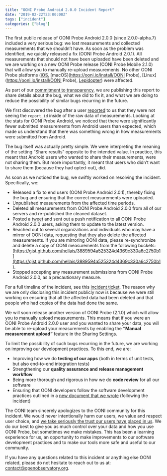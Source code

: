 ```yaml
---
title: "OONI Probe Android 2.0.0 Incident Report"
date: "2019-02-22T23:00:00Z"
tags: ["incident"]
categories: ["blog"]
---
```


The first public release of OONI Probe Android 2.0.0 (since 2.0.0-alpha.7) included a very serious bug: we lost measurements and collected measurements that we shouldn’t have. As soon as the problem was identified, we quickly released a fix (OONI Probe Android 2.0.1). All measurements that should not have been uploaded have been deleted and we are working on a new OONI Probe release (OONI Probe Mobile 2.1.0) that will allow you to manually re-upload measurements. No other OONI Probe platforms ([iOS](https://itunes.apple.com/us/app/id1199566366), [macOS](https://ooni.io/install/OONI Probe), [Linux](https://ooni.io/install/OONI Probe), [Lepidopter](https://ooni.io/install/lepidopter/)) were affected.

As part of our [commitment to transparency](https://blog.torproject.org/tor-social-contract), we are publishing this report to share details about the bug, what we did to fix it, and what we are doing to reduce the possibility of similar bugs recurring in the future.

We first discovered the bug after a user [reported](https://github.com/ooni/probe-android/issues/188) to us that they were not seeing the `report_id` inside of the raw data of measurements. Looking at the stats for OONI Probe Android, we noticed that there were significantly fewer submitted measurements from Android users than expected, which made us understand that there was something wrong in how measurements were submitted from Android.

The bug itself was actually pretty simple. We were interpreting the meaning of the setting “Share results” opposite to the intended value. In practice, this meant that Android users who wanted to share their measurements, were not sharing them. But more importantly, it meant that users who didn’t want to share them (because they had opted-out), did.

As soon as we noticed the bug, we swiftly worked on resolving the incident. Specifically, we:

* Released a fix to end users (OONI Probe Android 2.0.1), thereby fixing the bug and ensuring that the correct measurements were uploaded.
* Unpublished measurements from the affected time periods.
* Deleted all measurements from OONI Probe Android 2.0.0 from all of our servers and re-published the cleaned dataset.
* Posted a [tweet](https://twitter.com/OpenObservatory/status/1093587859385155584) and sent out a push notification to all OONI Probe Android 2.0.0 users, asking them to update to the latest version.
* Reached out to several organizations and individuals who may have a mirror of OONI data, requesting that they also delete the affected measurements. If you are mirroring OONI data, please re-synchronize and delete a copy of OONI measurements from the following buckets: [https://gist.github.com/hellais/3889594a525324d4369c330a6c2750b1](https://gist.github.com/hellais/3889594a525324d4369c330a6c2750b1) 
* Stopped accepting any measurement submissions from OONI Probe Android 2.0.0, as a precautionary measure.

For a full timeline of the incident, see this [incident ticket](https://github.com/ooni/sysadmin/issues/281). The reason why we are only disclosing this incident publicly now is because we were still working on ensuring that all the affected data had been deleted and that people who had copies of the data had done the same.

We will soon release another version of OONI Probe (2.1.0) which will allow you to manually upload measurements. This means that if you were an OONI Probe Android 2.0.0 user and you wanted to share your data, you will be able to re-upload your measurements by enabling the **“Manual measurement upload”** feature in the Sharing Settings.

To limit the possibility of such bugs recurring in the future, we are working on improving our development practices. To this end, we are:

* Improving how we do **testing of our apps** (both in terms of unit tests, but also end-to-end integration tests)
* Strengthening our **quality assurance and release management workflow**
* Being more thorough and rigorous in how we do **code review** for all our software
* Ensuring that OONI developers follow the software development practices outlined in a [new document that we wrote](/post/ooni-software-development-guidelines) (following the incident)

The OONI team sincerely apologizes to the OONI community for this incident. We would never intentionally harm our users, we value and respect user choice, and [we take seriously the trust our users have placed in us](https://blog.torproject.org/tor-social-contract). We do our best to give you as much control over your data and how you use OONI Probe, but sometimes we make mistakes. This has been a learning experience for us, an opportunity to make improvements to our software development practices and to make our tools more safe and useful to our community.

If you have any questions related to this incident or anything else OONI related, please do not hesitate to reach out to us at: [contact@openobservatory.org](mailto:contact@openobservatory.org).
